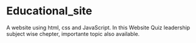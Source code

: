 # Educational_site
A website using html, css and JavaScript. In this Website Quiz leadership subject wise chepter, importante topic also available.  
